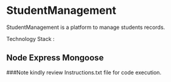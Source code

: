 # StudentManagement

StudentManagement is a platform to manage students records.

Technology Stack :

## Node Express Mongoose


###Note
kindly review Instructions.txt file for code execution.